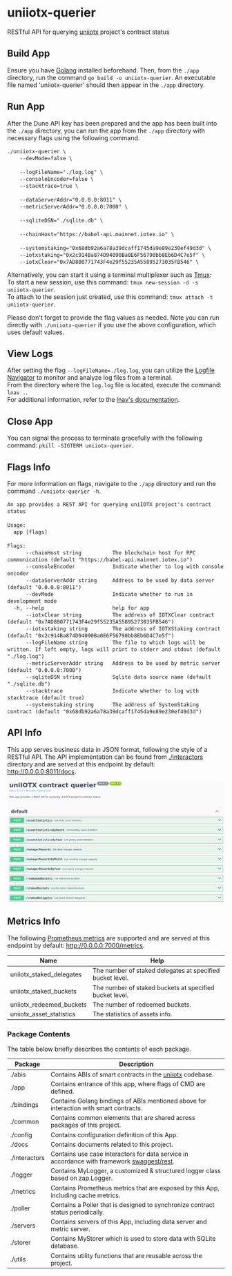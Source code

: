 # uniiotx-querier
RESTful API for querying [uniiotx](https://github.com/Bedrock-Technology/uniiotx) project's contract status

## Build App
Ensure you have [Golang](https://go.dev/) installed beforehand. Then, from the `./app` directory,
run the command `go build -o uniiotx-querier`. An executable file named 'uniiotx-querier' should then appear in the `./app` directory.

## Run App
After the Dune API key has been prepared and the app has been built into the `./app` directory,
you can run the app from the `./app` directory with necessary flags using the following command.

```
./uniiotx-querier \
    --devMode=false \
    
    --logFileName="./log.log" \
    --consoleEncoder=false \
    --stacktrace=true \
    
    --dataServerAddr="0.0.0.0:8011" \
    --metricServerAddr="0.0.0.0:7000" \
    
    --sqliteDSN="./sqlite.db" \
        
    --chainHost="https://babel-api.mainnet.iotex.io" \
    
    --systemstaking="0x68db92a6a78a39dcaff1745da9e89e230ef49d3d" \
    --iotxstaking="0x2c914Ba874D94090Ba0E6F56790bb8Eb6D4C7e5f" \
    --iotxClear="0x7AD800771743F4e29f55235A55895273035FB546" \
```

Alternatively, you can start it using a terminal multiplexer such as [Tmux](https://github.com/tmux/tmux/wiki):  
To start a new session, use this command: `tmux new-session -d -s uniiotx-querier`.  
To attach to the session just created, use this command: `tmux attach -t uniiotx-querier`.

Please don't forget to provide the flag values as needed. Note you can run directly with `./uniiotx-querier` if you use the above configuration, which uses default values.

## View Logs
After setting the flag `--logFileName=./log.log`, you can utilize the [Logfile Navigator](https://lnav.org/) to monitor
and analyze log files from a terminal.   
From the directory where the `log.log` file is located, execute the command: `lnav .`.   
For additional information, refer to the [lnav's documentation](https://lnav.org/docs).

## Close App
You can signal the process to terminate gracefully with the following command: `pkill -SIGTERM uniiotx-querier`.

## Flags Info
For more information on flags, navigate to the `./app` directory and run the command `./uniiotx-querier -h`.

```
An app provides a REST API for querying uniIOTX project's contract status

Usage:
  app [flags]

Flags:
      --chainHost string          The blockchain host for RPC communication (default "https://babel-api.mainnet.iotex.io")
      --consoleEncoder            Indicate whether to log with console encoder
      --dataServerAddr string     Address to be used by data server (default "0.0.0.0:8011")
      --devMode                   Indicate whether to run in development mode
  -h, --help                      help for app
      --iotxClear string          The address of IOTXClear contract (default "0x7AD800771743F4e29f55235A55895273035FB546")
      --iotxstaking string        The address of IOTXStaking contract (default "0x2c914Ba874D94090Ba0E6F56790bb8Eb6D4C7e5f")
      --logFileName string        The file to which logs will be written. If left empty, logs will print to stderr and stdout (default "./log.log")
      --metricServerAddr string   Address to be used by metric server (default "0.0.0.0:7000")
      --sqliteDSN string          Sqlite data source name (default "./sqlite.db")
      --stacktrace                Indicate whether to log with stacktrace (default true)
      --systemstaking string      The address of SystemStaking contract (default "0x68db92a6a78a39dcaff1745da9e89e230ef49d3d")
```
## API Info
This app serves business data in JSON format, following the style of a RESTful API.
The API implementation can be found from [./interactors](https://github.com/Bedrock-Technology/uniiotx-querier/tree/main/interactors) directory
and are served at this endpoint by default: http://0.0.0.0:8011/docs.

![swagger-UI](./docs/swagger-UI.png)

## Metrics Info
The following [Prometheus metrics](https://github.com/Bedrock-Technology/uniiotx-querier/tree/main/metrics) are supported
and are served at this endpoint by default: http://0.0.0.0:7000/metrics.

| Name                     | Help                                                      |
|--------------------------|-----------------------------------------------------------|
| uniiotx_staked_delegates | The number of staked delegates at specified bucket level. |
| uniiotx_staked_buckets   | The number of staked buckets at specified bucket level.   |
| uniiotx_redeemed_buckets | The number of redeemed buckets.                           |
| uniiotx_asset_statistics | The statistics of assets info.                            |


### Package Contents
The table below briefly describes the contents of each package.

| Package       | Description                                                                                                                    |
|---------------|--------------------------------------------------------------------------------------------------------------------------------|
| ./abis        | Contains ABIs of smart contracts in the [uniiotx](https://github.com/Bedrock-Technology/uniiotx) codebase.                     |
| ./app         | Contains entrance of this app, where flags of CMD are defined.                                                                 |
| ./bindings    | Contains Golang bindings of ABIs mentioned above for interaction with smart contracts.                                         |
| ./common      | Contains common elements that are shared across packages of this project.                                                      |
| ./config      | Contains configuration definition of this App.                                                                                 |
| ./docs        | Contains documents related to this project.                                                                                    |
| ./interactors | Contains use case interactors for data service in accordance with framework [swaggest/rest](https://github.com/swaggest/rest). | 
| ./logger      | Contains MyLogger, a customized & structured logger class based on zap.Logger.                                                 |
| ./metrics     | Contains Prometheus metrics that are exposed by this App, including cache metrics.                                             |
| ./poller      | Contains a Poller that is designed to synchronize contract status periodically.                                                |
| ./servers     | Contains servers of this App, including data server and metric server.                                                         |
| ./storer      | Contains MyStorer which is used to store data with SQLite database.                                                            |
| ./utils       | Contains utility functions that are reusable across the project.                                                               |
